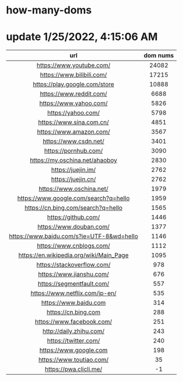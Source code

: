# how-many-doms

# update 1/25/2022, 4:15:06 AM

url | dom nums
:-: | :-:
https://www.youtube.com/ | 24082
https://www.bilibili.com/ | 17215
https://play.google.com/store | 10888
https://www.reddit.com/ | 6688
https://www.yahoo.com/ | 5826
https://yahoo.com/ | 5798
https://www.sina.com.cn/ | 4851
https://www.amazon.com/ | 3567
https://www.csdn.net/ | 3401
https://pornhub.com/ | 3090
https://my.oschina.net/ahaoboy | 2830
https://juejin.im/ | 2762
https://juejin.cn/ | 2762
https://www.oschina.net/ | 1979
https://www.google.com/search?q=hello | 1959
https://cn.bing.com/search?q=hello | 1565
https://github.com/ | 1446
https://www.douban.com/ | 1377
https://www.baidu.com/s?ie=UTF-8&wd=hello | 1146
https://www.cnblogs.com/ | 1112
https://en.wikipedia.org/wiki/Main_Page | 1095
https://stackoverflow.com/ | 978
https://www.jianshu.com/ | 676
https://segmentfault.com/ | 557
https://www.netflix.com/jp-en/ | 535
https://www.baidu.com | 314
https://cn.bing.com | 288
https://www.facebook.com/ | 251
http://daily.zhihu.com/ | 243
https://twitter.com/ | 240
https://www.google.com | 198
https://www.toutiao.com/ | 35
https://pwa.clicli.me/ | -1
